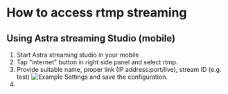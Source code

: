 # How to access rtmp streaming
## Using Astra streaming Studio (mobile)
1. Start Astra streaming studio in your mobile
2. Tap "internet" button in right side panel and select rtmp.
3. Provide suitable name, proper link (IP address:port/live), stream ID (e.g. test) ![Example Settings]([https://github.com/subhrendu1987/oai-core/blob/main/EdgeService/AstraSettings.jpeg]) and save the configuration.
4. 

